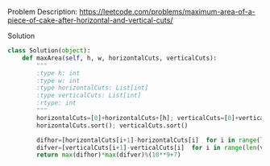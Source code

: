 Problem Description: https://leetcode.com/problems/maximum-area-of-a-piece-of-cake-after-horizontal-and-vertical-cuts/

Solution
```python
class Solution(object):
    def maxArea(self, h, w, horizontalCuts, verticalCuts):
        """
        :type h: int
        :type w: int
        :type horizontalCuts: List[int]
        :type verticalCuts: List[int]
        :rtype: int
        """
        horizontalCuts=[0]+horizontalCuts+[h]; verticalCuts=[0]+verticalCuts+[w]
        horizontalCuts.sort(); verticalCuts.sort()

        difhor=[horizontalCuts[i+1]-horizontalCuts[i]  for i in range(len(horizontalCuts)-1)]
        difver=[verticalCuts[i+1]-verticalCuts[i]  for i in range(len(verticalCuts)-1)]
        return max(difhor)*max(difver)%(10**9+7)
        
        
 ```
